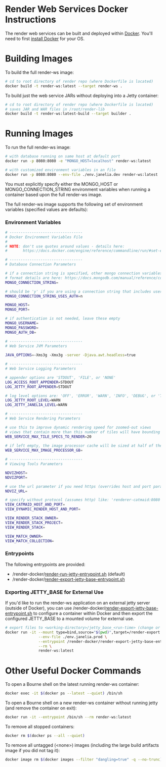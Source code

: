 # Render Web Services Docker Instructions

The render web services can be built and deployed within [Docker](https://docs.docker.com/).
You'll need to first [install Docker](https://docs.docker.com/#run-docker-anywhere) for your OS. 

# Building Images

To build the full render-ws image: 

```bash
# cd to root directory of render repo (where Dockerfile is located) 
docker build -t render-ws:latest --target render-ws .
```

To build just the web service JARs without deploying into a Jetty container:

```bash
# cd to root directory of render repo (where Dockerfile is located) 
# saves JAR and WAR files in /root/render-lib 
docker build -t render-ws:latest-build --target builder .
```

# Running Images

To run the full render-ws image:

```bash
# with database running on same host at default port
docker run -p 8080:8080 -e "MONGO_HOST=localhost" render-ws:latest

# with customized environment variables in an file
docker run -p 8080:8080 --env-file ./env.janelia.dev render-ws:latest
```

You must explicitly specify either the MONGO_HOST or MONGO_CONNECTION_STRING environment variables
when running a container based upon the full render-ws image.  

The full render-ws image supports the following set of environment variables (specified values are defaults):

### Environment Variables 

```bash
# ---------------------------------
# Docker Environment Variables File
# 
# NOTE: don't use quotes around values - details here:
#       https://docs.docker.com/engine/reference/commandline/run/#set-environment-variables--e---env---env-file

# ---------------------------------
# Database Connection Parameters 

# if a connection string is specified, other mongo connection variables are ignored
# format details are here: https://docs.mongodb.com/manual/reference/connection-string
MONGO_CONNECTION_STRING=  

# should be 'y' if you are using a connection string that includes username and password 
MONGO_CONNECTION_STRING_USES_AUTH=n

MONGO_HOST=
MONGO_PORT=

# if authentication is not needed, leave these empty
MONGO_USERNAME=                            
MONGO_PASSWORD=
MONGO_AUTH_DB=

# ---------------------------------
# Web Service JVM Parameters
 
JAVA_OPTIONS=-Xms3g -Xmx3g -server -Djava.awt.headless=true

# ---------------------------------
# Web Service Logging Parameters

# appender options are 'STDOUT', 'FILE', or 'NONE'
LOG_ACCESS_ROOT_APPENDER=STDOUT
LOG_JETTY_ROOT_APPENDER=STDOUT

# log level options are: 'OFF', 'ERROR', 'WARN', 'INFO', 'DEBUG', or 'TRACE'
LOG_JETTY_ROOT_LEVEL=WARN 
LOG_JETTY_JANELIA_LEVEL=WARN 

# ---------------------------------
# Web Service Rendering Parameters

# use this to improve dynamic rendering speed for zoomed-out views
# views that contain more than this number of tiles will have bounding boxes rendered instead of actual tile content 
WEB_SERVICE_MAX_TILE_SPECS_TO_RENDER=20          
                                             
# if left empty, the image processor cache will be sized at half of the memory allocated to the JVM
WEB_SERVICE_MAX_IMAGE_PROCESSOR_GB= 

# ---------------------------------
# Viewing Tools Parameters

NDVIZHOST=                                
NDVIZPORT=

# use the url parameter if you need https (overrides host and port parameters)
NDVIZ_URL=

# specify without protocol (assumes http) like: 'renderer-catmaid:8080'
VIEW_CATMAID_HOST_AND_PORT=                
VIEW_DYNAMIC_RENDER_HOST_AND_PORT=

VIEW_RENDER_STACK_OWNER=
VIEW_RENDER_STACK_PROJECT=
VIEW_RENDER_STACK=

VIEW_MATCH_OWNER=
VIEW_MATCH_COLLECTION=
```

### Entrypoints

The following entrypoints are provided:
* /render-docker/[render-run-jetty-entrypoint.sh](../../../../render-ws/src/main/scripts/docker/render-run-jetty-entrypoint.sh) (default)
* /render-docker/[render-export-jetty-base-entrypoint.sh](../../../../render-ws/src/main/scripts/docker/render-export-jetty-base-entrypoint.sh)

### Exporting JETTY_BASE for External Use

If you'd like to run the render-ws application on an external jetty server (outside of Docker), you can use 
/render-docker/[render-export-jetty-base-entrypoint.sh](../../../../render-ws/src/main/scripts/docker/render-export-jetty-base-entrypoint.sh)
to configure a container within Docker and then export the configured JETTY_BASE to a mounted volume for external use.
  
```bash
# export files to <working-directory>/jetty_base_<run-time> (change or drop --env-file as needed)
docker run -it --mount type=bind,source="$(pwd)",target=/render-export \
               --env-file ./env.janelia.prod \
               --entrypoint /render-docker/render-export-jetty-base-entrypoint.sh \
               --rm \
               render-ws:latest
```

# Other Useful Docker Commands

To open a Bourne shell on the latest running render-ws container: 

```bash
docker exec -it $(docker ps --latest --quiet) /bin/sh
```

To open a Bourne shell on a new render-ws container without running jetty (and remove the container on exit): 

```bash
docker run -it --entrypoint /bin/sh --rm render-ws:latest
```

To remove all stopped containers: 

```bash
docker rm $(docker ps --all --quiet)
```

To remove all untagged (\<none\>) images (including the large build artifacts image if you did not tag it): 

```bash
docker image rm $(docker images --filter "dangling=true" -q --no-trunc)
```


